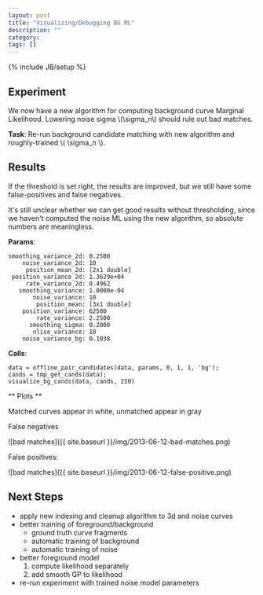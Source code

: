 ```yaml
---
layout: post
title: "Visualizing/Debugging BG ML"
description: ""
category: 
tags: []
---
```

{% include JB/setup %}

Experiment
-----------

We now have a new algorithm for computing background curve Marginal Likelihood.  Lowering noise sigma \\(\sigma_n\\) should rule out bad matches.

**Task**: Re-run background candidate matching with new algorithm and roughly-trained \\( \sigma_n \\).


Results
-----------

If the threshold is set right, the results are improved, but we still have some false-positives and false negatives.  

It's still unclear whether we can get good results without thresholding, since we haven't computed the noise ML using the new algorithm, so absolute numbers are meaningless.  

**Params**:

    smoothing_variance_2d: 0.2500
        noise_variance_2d: 10
         position_mean_2d: [2x1 double]
     position_variance_2d: 1.3629e+04
         rate_variance_2d: 0.4962
       smoothing_variance: 1.0000e-04
           noise_variance: 10
            position_mean: [3x1 double]
        position_variance: 62500
            rate_variance: 2.2500
          smoothing_sigma: 0.2000
           nlise_variance: 10
        noise_variance_bg: 0.1038

**Calls**:

    data = offline_pair_candidates(data, params, 0, 1, 1, 'bg');
    cands = tmp_get_cands(data);
    visualize_bg_cands(data, cands, 250)

** Plots **

Matched curves appear in white, unmatched appear in gray

False negatives
    
![bad matches]({{ site.baseurl }}/img/2013-06-12-bad-matches.png)

False positives:
    
![bad matches]({{ site.baseurl }}/img/2013-06-12-false-positive.png)

Next Steps
------------

+ apply new indexing and cleanup algorithm to 3d and noise curves
+ better training of foreground/background
    + ground truth curve fragments
    + automatic training of background
    + automatic training of noise
+ better foreground model
    1. compute likelihood separately
    2. add smooth GP to likelihood
+ re-run experiment with trained noise model parameters
